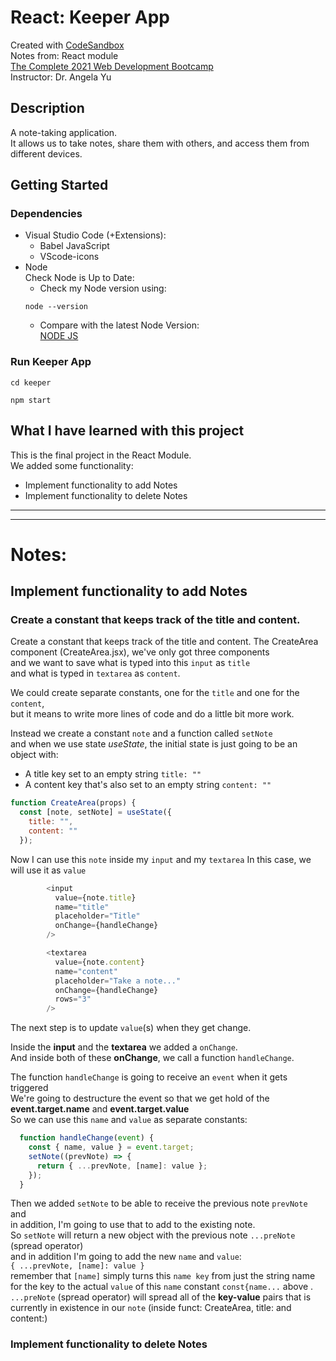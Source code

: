 # React: Keeper App

Created with [CodeSandbox](https://codesandbox.io/)  
Notes from: React module  
[The Complete 2021 Web Development Bootcamp](https://www.udemy.com/course/the-complete-web-development-bootcamp/)  
Instructor: Dr. Angela Yu 

## Description

A note-taking application.      
It allows us to take notes, share them with others, and access them from different devices. 

## Getting Started

### Dependencies

* Visual Studio Code (+Extensions):     
    * Babel JavaScript    
    * VScode-icons     
* Node        
Check Node is Up to Date:
    * Check my Node version using:    
    ```
    node --version
    ```
    * Compare with the latest Node Version:     
    [NODE JS](https://nodejs.org/en/)

### Run Keeper App 
```
cd keeper    
```
```
npm start
```
    
## What I have learned with this project

This is the final project in the React Module.     
We added some functionality:    
* Implement functionality to add Notes      
* Implement functionality to delete Notes      

---
---
# Notes:

## Implement functionality to add Notes

### Create a constant that keeps track of the title and content.

Create a constant that keeps track of the title and content.
The CreateArea component (CreateArea.jsx), we've only got three components       
and we want to save what is typed into this `input` as `title`     
and what is typed in `textarea` as `content`.

We could create separate constants, one for the `title` and one for the `content`,   
but it means to write more lines of code and do a little bit more work.

Instead we create a constant `note` and a function called `setNote`      
and when we use state *useState*, the initial state is just going to be an object with:          
* A title key set to an empty string `title: ""`      
* A content key that's also set to an empty string `content: ""`     

```javascript
function CreateArea(props) {
  const [note, setNote] = useState({
    title: "",
    content: ""
  });
```
Now I can use this `note` inside my `input` and my `textarea` 
In this case, we will use it as `value`
```javascript
        <input
          value={note.title}
          name="title"
          placeholder="Title"
          onChange={handleChange}
        />
```  
```javascript
        <textarea
          value={note.content}
          name="content"
          placeholder="Take a note..."
          onChange={handleChange}
          rows="3"
        />
```
The next step is to update `value`(s) when they get change.

Inside the **input** and the **textarea** we added a `onChange`.      
And inside both of these **onChange**, we call a function `handleChange`. 

The function `handleChange` is going to receive an `event` when it gets triggered       
We're going to destructure the event so that we get hold of the **event.target.name** and **event.target.value**           
So we can use this `name` and `value` as separate constants:
```javascript
  function handleChange(event) {
    const { name, value } = event.target;
    setNote((prevNote) => {
      return { ...prevNote, [name]: value };
    });
  }
```
Then we added `setNote` to be able to receive the previous note `prevNote` and      
in addition, I'm going to use that to add to the existing note.      
So `setNote` will return a new object with the previous note `...preNote` (spread operator)     
and in addition I'm going to add the new `name` and `value`:            
`{ ...prevNote, [name]: value }`      
remember that `[name]` simply 
turns this `name key` from just the string name 
for the key to the actual `value` of this `name` constant `const{name...` above .
`...preNote` (spread operator) will spread all of the **key-value** pairs that is       
currently in existence in our `note` (inside funct: CreateArea, title: and content:)       



### Implement functionality to delete Notes    

